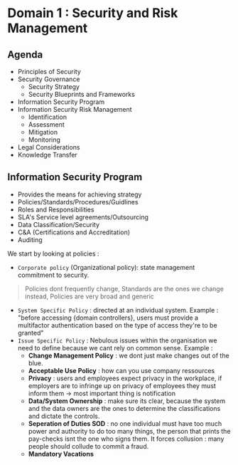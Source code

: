 # Domain 1 : Security and Risk Management
## Agenda 
- Principles of Security
- Security Governance 
	+ Security Strategy
	+ Security Blueprints and Frameworks 
- Information Security Program 
- Information Security Risk Management 
	+ Identification 
	+ Assessment 
	+ Mitigation 
	+ Monitoring 
- Legal Considerations 
- Knowledge Transfer 

## Information Security Program
- Provides the means for achieving strategy 
- Policies/Standards/Procedures/Guidlines
- Roles and Responsibilities 
- SLA's Service level agreements/Outsourcing 
- Data Classification/Security 
- C&A (Certifications and Accreditation)
- Auditing 
  
We start by looking at policies : 
- `Corporate policy` (Organizational policy): state management commitment to security. 
> Policies dont frequently change, Standards are the ones we change instead, Policies are very broad and generic 
- `System Specific Policy` : directed at an individual system. Example : "before accessing {domain controllers}, users must provide a multifactor authentication based on the type of access they're to be granted"
- `Issue Specific Policy` : Nebulous issues within the organisation we need to define because we cant rely on common sense. Example : 
	+ **Change Management Policy** : we dont just make changes out of the blue.
	+ **Acceptable Use Policy** : how can you use company ressources
	+ **Privacy** : users and employees expect privacy in the workplace, if employers are to infringe up on privacy of employees they must inform them -> most important thing is notification 
	+ **Data/System Ownership** : make sure its clear, because the system and the data owners are the ones to determine the classifications and dictate the controls.
	+ **Seperation of Duties SOD** : no one individual must have too much power and authority to do too many things, the person that prints the pay-checks isnt the one who signs them. It forces collusion : many people should collude to commit a fraud. 
	+ **Mandatory Vacations**